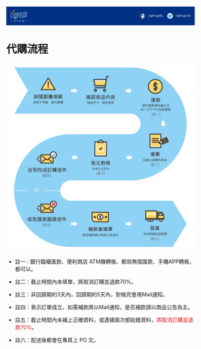 ![](/assets/橫幅1.jpg)

# 代購流程
![](/assets/1.5.jpg)

* 註一 : 銀行臨櫃匯款、便利商店 ATM機轉帳、郵局無摺匯款、手機APP轉帳，都可以。

* 註二：截止時間內未填單，將取消訂購並退款70%。

* 註三：非回歸期約3天內，回歸期約5天內，對帳完會用Mail通知。

* 註四：表示訂單成立，如需補款將以Mail通知，是否補款請以商品公告為主。

* 註五：截止時間內未補上正確資料，或連續兩次都給錯資料，<font color="#e61616">將取消訂購並退款70%</font>。

* 註六：配送後都會在專頁上 PO 文。

